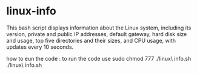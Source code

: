 # linux-info

This bash script displays information about the Linux system, including its version, private and public IP addresses, default gateway, hard disk size and usage, top five directories and their sizes, and CPU usage, with updates every 10 seconds.



how to eun the code :
to run the code use sudo chmod 777 ./linux\ info.sh 
./linux\ info.sh 
